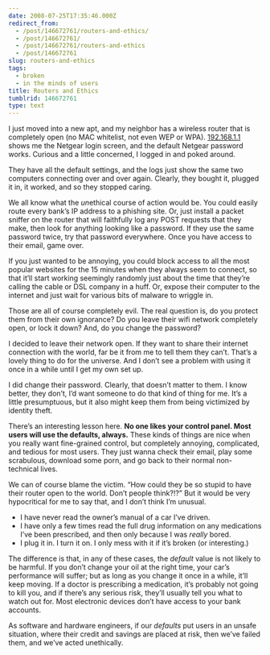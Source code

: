 ```yaml
---
date: 2008-07-25T17:35:46.000Z
redirect_from:
  - /post/146672761/routers-and-ethics/
  - /post/146672761/
  - /post/146672761/routers-and-ethics
  - /post/146672761
slug: routers-and-ethics
tags:
  - broken
  - in the minds of users
title: Routers and Ethics
tumblrid: 146672761
type: text
---
```

<p>I just moved into a new apt, and my neighbor has a wireless router that is completely open (no MAC whitelist, not even WEP or WPA).  <a href="http://192.168.1.1">192.168.1.1</a> shows me the Netgear login screen, and the default Netgear password works.  Curious and a little concerned, I logged in and poked around.</p>

<p>They have all the default settings, and the logs just show the same two computers connecting over and over again.  Clearly, they bought it, plugged it in, it worked, and so they stopped caring.</p>

<p>We all know what the <em>un</em>ethical course of action would be.  You could easily route every bank&rsquo;s IP address to a phishing site.  Or, just install a packet sniffer on the router that will faithfully log any POST requests that they make, then look for anything looking like a password.  If they use the same password twice, try that password everywhere.  Once you have access to their email, game over.</p>

<p>If you just wanted to be annoying, you could block access to all the most popular websites for the 15 minutes when they always seem to connect, so that it&rsquo;ll start working seemingly randomly just about the time that they&rsquo;re calling the cable or DSL company in a huff.  Or, expose their computer to the internet and just wait for various bits of malware to wriggle in.</p>

<p>Those are all of course completely evil.  The real question is, do you protect them from their own ignorance?  Do you leave their wifi network completely open, or lock it down?  And, do you change the password?</p>

<p>I decided to leave their network open.  If they want to share their internet connection with the world, far be it from me to tell them they can&rsquo;t.  That&rsquo;s a lovely thing to do for the universe.  And I don&rsquo;t see a problem with using it once in a while until I get my own set up.</p>

<p>I did change their password.  Clearly, that doesn&rsquo;t matter to them.  I know better, they don&rsquo;t, I&rsquo;d want someone to do that kind of thing for me.  It&rsquo;s a little presumptuous, but it also might keep them from being victimized by identity theft.</p>

<p>There&rsquo;s an interesting lesson here.  <strong>No one likes your control panel.  Most users will use the defaults, always.</strong>  These kinds of things are nice when you really want fine-grained control, but completely annoying, complicated, and tedious for most users.  They just wanna check their email, play some scrabulous, download some porn, and go back to their normal non-technical lives.</p>

<p>We can of course blame the victim.  <q>How could they be so stupid to have their router open to the world.  Don&rsquo;t people think?!?</q>  But it would be very hypocritical for me to say that, and I don&rsquo;t think I&rsquo;m unusual.</p>

<ul><li>I have never read the owner&rsquo;s manual of a car I&rsquo;ve driven.  </li>
    <li>I have only a few times read the full drug information on any medications I&rsquo;ve been prescribed, and then only because I was <em>really</em> bored.</li>
    <li>I plug it in.  I turn it on.  I only mess with it if it&rsquo;s broken (or interesting.)</li>
</ul><p>The difference is that, in any of these cases, the <em>default</em> value is not likely to be harmful.  If you don&rsquo;t change your oil at the right time, your car&rsquo;s performance will suffer; but as long as you change it once in a while, it&rsquo;ll keep moving.  If a doctor is prescribing a medication, it&rsquo;s probably not going to kill you, and if there&rsquo;s any serious risk, they&rsquo;ll usually tell you what to watch out for.  Most electronic devices don&rsquo;t have access to your bank accounts.</p>

<p>As software and hardware engineers, if our <em>defaults</em> put users in an unsafe situation, where their credit and savings are placed at risk, then we&rsquo;ve failed them, and we&rsquo;ve acted unethically.</p>
